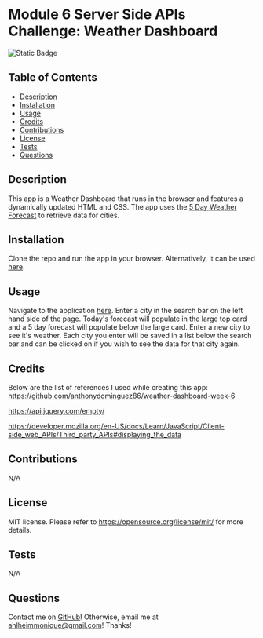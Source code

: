 # Module 6 Server Side APIs Challenge: Weather Dashboard
![Static Badge](https://img.shields.io/badge/license-MIT-pink)

## Table of Contents
- [Description](#Description)
- [Installation](#Installation)
- [Usage](#Usage)
- [Credits](#Credits)
- [Contributions](#Contributions)
- [License](#License)
- [Tests](#Tests)
- [Questions](#Questions)

## Description
This app is a Weather Dashboard that runs in the browser and features a dynamically updated HTML and CSS. The app uses the [5 Day Weather Forecast](https://openweathermap.org/forecast5) to retrieve data for cities.

## Installation
Clone the repo and run the app in your browser. Alternatively, it can be used [here](https://mahlheim.github.io/fantastic-rotary-phone/).

## Usage
Navigate to the application [here](https://mahlheim.github.io/fantastic-rotary-phone/). Enter a city in the search bar on the left hand side of the page. Today's forecast will populate in the large top card and a 5 day forecast will populate below the large card. Enter a new city to see it's weather. Each city you enter will be saved in a list below the search bar and can be clicked on if you wish to see the data for that city again.

## Credits
Below are the list of references I used while creating this app:
<br>
https://github.com/anthonydominguez86/weather-dashboard-week-6

https://api.jquery.com/empty/

https://developer.mozilla.org/en-US/docs/Learn/JavaScript/Client-side_web_APIs/Third_party_APIs#displaying_the_data


## Contributions
N/A

## License
MIT license.
Please refer to https://opensource.org/license/mit/ for more details.

## Tests
N/A

## Questions
Contact me on [GitHub](https://github.com/mahlheim)!
Otherwise, email me at ahlheimmonique@gmail.com! Thanks!